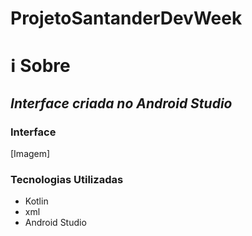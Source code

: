 # ProjetoSantanderDevWeek
# ℹ Sobre
## *Interface criada no Android Studio*

### Interface
[Imagem]
### Tecnologias Utilizadas
<ul>
	<li>Kotlin</li>
	<li>xml</li>
  <li>Android Studio</l1>
</ul>
